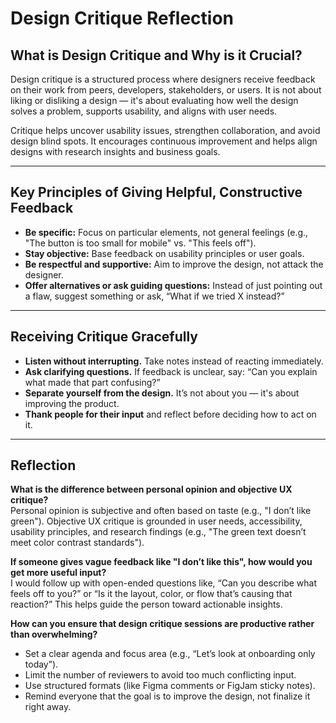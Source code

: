 # Design Critique Reflection 

## What is Design Critique and Why is it Crucial?

Design critique is a structured process where designers receive feedback on their work from peers, developers, stakeholders, or users. It is not about liking or disliking a design — it's about evaluating how well the design solves a problem, supports usability, and aligns with user needs.

Critique helps uncover usability issues, strengthen collaboration, and avoid design blind spots. It encourages continuous improvement and helps align designs with research insights and business goals.

---

## Key Principles of Giving Helpful, Constructive Feedback

- **Be specific:** Focus on particular elements, not general feelings (e.g., "The button is too small for mobile" vs. "This feels off").
- **Stay objective:** Base feedback on usability principles or user goals.
- **Be respectful and supportive:** Aim to improve the design, not attack the designer.
- **Offer alternatives or ask guiding questions:** Instead of just pointing out a flaw, suggest something or ask, “What if we tried X instead?”

---

## Receiving Critique Gracefully

- **Listen without interrupting.** Take notes instead of reacting immediately.
- **Ask clarifying questions.** If feedback is unclear, say: “Can you explain what made that part confusing?”
- **Separate yourself from the design.** It’s not about you — it's about improving the product.
- **Thank people for their input** and reflect before deciding how to act on it.

---

## Reflection

**What is the difference between personal opinion and objective UX critique?**  
Personal opinion is subjective and often based on taste (e.g., "I don’t like green"). Objective UX critique is grounded in user needs, accessibility, usability principles, and research findings (e.g., "The green text doesn’t meet color contrast standards").

**If someone gives vague feedback like "I don’t like this", how would you get more useful input?**  
I would follow up with open-ended questions like, “Can you describe what feels off to you?” or “Is it the layout, color, or flow that’s causing that reaction?” This helps guide the person toward actionable insights.

**How can you ensure that design critique sessions are productive rather than overwhelming?**  
- Set a clear agenda and focus area (e.g., “Let’s look at onboarding only today”).
- Limit the number of reviewers to avoid too much conflicting input.
- Use structured formats (like Figma comments or FigJam sticky notes).
- Remind everyone that the goal is to improve the design, not finalize it right away.

